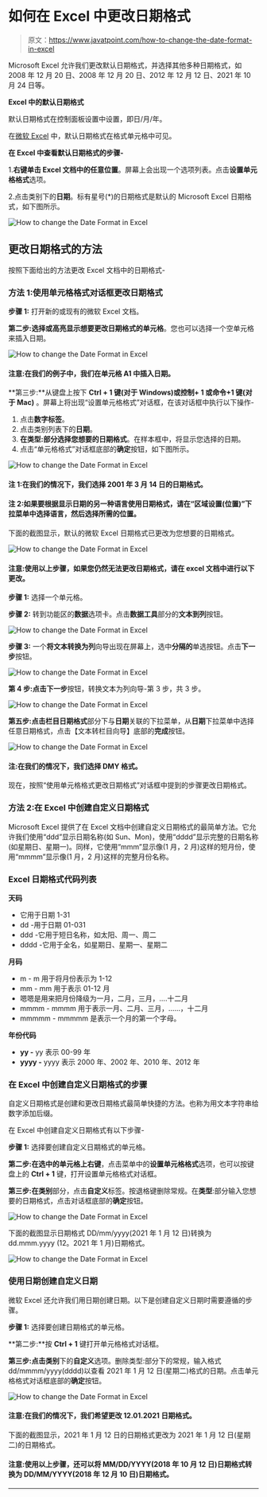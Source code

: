 # 如何在 Excel 中更改日期格式

> 原文：<https://www.javatpoint.com/how-to-change-the-date-format-in-excel>

Microsoft Excel 允许我们更改默认日期格式，并选择其他多种日期格式，如 2008 年 12 月 20 日、2008 年 12 月 20 日、2012 年 12 月 12 日、2021 年 10 月 24 日等。

**Excel 中的默认日期格式**

默认日期格式在控制面板设置中设置，即日/月/年。

在[微软 Excel](https://www.javatpoint.com/excel-tutorial) 中，默认日期格式在格式单元格中可见。

**在 Excel 中查看默认日期格式的步骤-**

1.**右键单击 Excel 文档中的任意位置**。屏幕上会出现一个选项列表。点击**设置单元格格式**选项。

2.点击类别下的**日期**。标有星号(*)的日期格式是默认的 Microsoft Excel 日期格式，如下图所示。

![How to change the Date Format in Excel](img/1b22562752157b065227de2f7fbfbeca.png)

## 更改日期格式的方法

按照下面给出的方法更改 Excel 文档中的日期格式-

### 方法 1:使用单元格格式对话框更改日期格式

**步骤 1:** 打开新的或现有的微软 Excel 文档。

**第二步:选择或高亮显示想要更改日期格式的单元格**。您也可以选择一个空单元格来插入日期。

![How to change the Date Format in Excel](img/ad9c9f464d0868c7bbf7e5278cfcd5bb.png)

#### 注意:在我们的例子中，我们在单元格 A1 中插入日期。

**第三步:**从键盘上按下 **Ctrl + 1 键(对于 Windows)或控制+ 1 或命令+1 键(对于 Mac)** 。屏幕上将出现“设置单元格格式”对话框，在该对话框中执行以下操作-

1.  点击**数字标签**。
2.  点击类别列表下的**日期**。
3.  **在类型:部分选择您想要的日期格式**。在样本框中，将显示您选择的日期。
4.  点击“单元格格式”对话框底部的**确定**按钮，如下图所示。

![How to change the Date Format in Excel](img/372650c576be3dc6afbd68be2c31d26e.png)

#### 注 1:在我们的情况下，我们选择 2001 年 3 月 14 日的日期格式。

#### 注 2:如果要根据显示日期的另一种语言使用日期格式，请在“区域设置(位置)”下拉菜单中选择语言，然后选择所需的位置。

下面的截图显示，默认的微软 Excel 日期格式已更改为您想要的日期格式。

![How to change the Date Format in Excel](img/db59ea6c4df1fc093ef065f4263f89a4.png)

#### 注意:使用以上步骤，如果您仍然无法更改日期格式，请在 excel 文档中进行以下更改。

**步骤 1:** 选择一个单元格。

**步骤 2:** 转到功能区的**数据**选项卡。点击**数据工具**部分的**文本到列**按钮。

![How to change the Date Format in Excel](img/1788c3dff7f540bbeae3823cbc58c541.png)

**步骤 3:** 一个**将文本转换为列**向导出现在屏幕上，选中**分隔的**单选按钮。点击**下一步**按钮。

![How to change the Date Format in Excel](img/f5c2164b2bf1bd8f0abe1d32b498abc6.png)

**第 4 步:**点击**下一步**按钮，转换文本为列向导-第 3 步，共 3 步。

![How to change the Date Format in Excel](img/70c7f98771b5d399bbb76f9acb0292df.png)

**第五步:**点击**栏目日期格式**部分下与**日期**关联的下拉菜单，从**日期**下拉菜单中选择任意日期格式，点击【文本转栏目向导】底部的**完成**按钮。

![How to change the Date Format in Excel](img/e4951d11f7579c61e24b8de051d64e9f.png)

#### 注:在我们的情况下，我们选择 DMY 格式。

现在，按照“使用单元格格式更改日期格式”对话框中提到的步骤更改日期格式。

### 方法 2:在 Excel 中创建自定义日期格式

Microsoft Excel 提供了在 Excel 文档中创建自定义日期格式的最简单方法。它允许我们使用“ddd”显示日期名称(如 Sun、Mon)，使用“dddd”显示完整的日期名称(如星期日、星期一)。同样，它使用“mmm”显示像(1 月，2 月)这样的短月份，使用“mmmm”显示像(1 月，2 月)这样的完整月份名称。

### Excel 日期格式代码列表

**天码**

*   它用于日期 1-31
*   dd -用于日期 01-031
*   ddd -它用于短日名称，如太阳、周一、周二
*   dddd -它用于全名，如星期日、星期一、星期二

**月码**

*   m - m 用于将月份表示为 1-12
*   mm - mm 用于表示 01-12 月
*   嗯嗯是用来把月份降级为一月，二月，三月，....十二月
*   mmmm - mmmm 用于表示一月、二月、三月，......，十二月
*   mmmmm - mmmmm 是表示一个月的第一个字母。

**年份代码**

*   **yy -** yy 表示 00-99 年
*   **yyyy -** yyyy 表示 2000 年、2002 年、2010 年、2012 年

### 在 Excel 中创建自定义日期格式的步骤

自定义日期格式是创建和更改日期格式最简单快捷的方法。也称为用文本字符串给数字添加后缀。

在 Excel 中创建自定义日期格式有以下步骤-

**步骤 1:** 选择要创建自定义日期格式的单元格。

**第二步:在选中的单元格上右键**，点击菜单中的**设置单元格格式**选项，也可以按键盘上的 **Ctrl + 1** 键，打开设置单元格格式对话框。

**第三步:**在**类别**部分，点击**自定义**标签。按退格键删除常规。在**类型**:部分输入您想要的日期格式，点击对话框底部的**确定**按钮。

![How to change the Date Format in Excel](img/96a26fd51e17a562a8738d57d60e2a8b.png)

下面的截图显示日期格式 DD/mm/yyyy(2021 年 1 月 12 日)转换为 dd.mmm.yyyy (12。2021 年 1 月)日期格式。

![How to change the Date Format in Excel](img/03bcb8c6dca6755ac229a3c402424790.png)

### 使用日期创建自定义日期

微软 Excel 还允许我们用日期创建日期。以下是创建自定义日期时需要遵循的步骤。

**步骤 1:** 选择要创建日期格式的单元格。

**第二步:**按 **Ctrl + 1** 键打开单元格格式对话框。

**第三步:**点击**类别**下的**自定义**选项。删除类型:部分下的常规，输入格式 dd/mmmm/yyyy(dddd)以查看 2021 年 1 月 12 日(星期二)格式的日期。点击单元格格式对话框底部的**确定**按钮。

![How to change the Date Format in Excel](img/16c33de8343af0b9004dac6994d0e427.png)

#### 注意:在我们的情况下，我们希望更改 12.01.2021 日期格式。

下面的截图显示，2021 年 1 月 12 日的日期格式更改为 2021 年 1 月 12 日(星期二)的日期格式。

#### 注意:使用以上步骤，还可以将 MM/DD/YYYY(2018 年 10 月 12 日)日期格式转换为 DD/MM/YYYY(2018 年 12 月 10 日)日期格式。

* * *